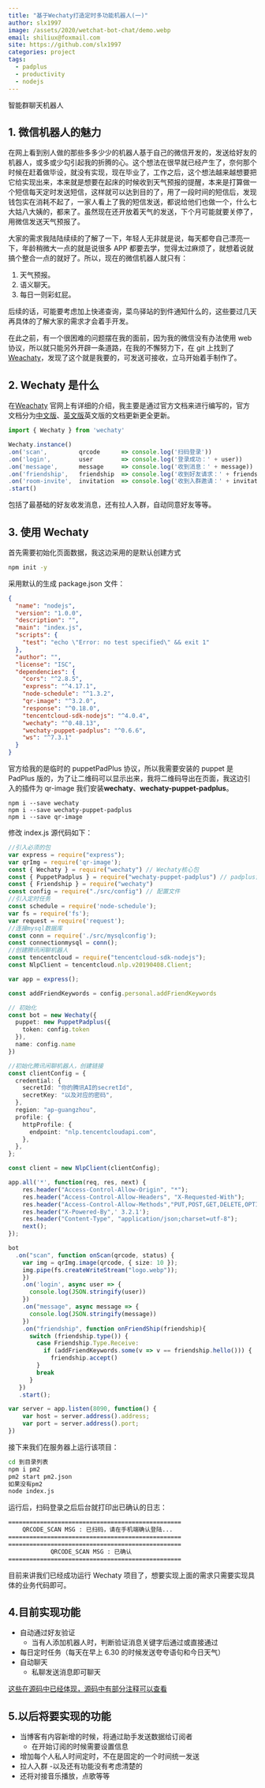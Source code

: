 ```yaml
---
title: "基于Wechaty打造定时多功能机器人(一)"
author: slx1997
image: /assets/2020/wetchat-bot-chat/demo.webp
email: shiliux@foxmail.com
site: https://github.com/slx1997
categories: project
tags:
  - padplus
  - productivity
  - nodejs
---
```


智能群聊天机器人

## 1. 微信机器人的魅力

在网上看到别人做的那些多多少少的机器人基于自己的微信开发的，发送给好友的机器人，或多或少勾引起我的折腾的心。这个想法在很早就已经产生了，奈何那个时候在赶着做毕设，就没有实现，现在毕业了，工作之后，这个想法越来越想要把它给实现出来，本来就是想要在起床的时候收到天气预报的提醒，本来是打算做一个短信每天定时发送短信，这样就可以达到目的了，用了一段时间的短信后，发现钱包实在消耗不起了，一家人看上了我的短信发送，都说给他们也做一个，什么七大姑八大姨的，都来了。虽然现在还开放着天气的发送，下个月可能就要关停了，用微信发送天气预报了。

大家的需求我陆陆续续的了解了一下，年轻人无非就是说，每天都夸自己漂亮一下，年龄稍微大一点的就是说很多 APP 都要去学，觉得太过麻烦了，就想着说就搞个整合一点的就好了。所以，现在的微信机器人就只有：

1. 天气预报。
2. 语义聊天。
3. 每日一则彩虹屁。

后续的话，可能要考虑加上快递查询，菜鸟驿站的到件通知什么的，这些要过几天再具体的了解大家的需求才会着手开发。

在此之前，有一个很困难的问题摆在我的面前，因为我的微信没有办法使用 web 协议，所以就只能另外开辟一条道路，在我的不懈努力下，在 git 上找到了[Weachaty](https://github.com/wechaty/wechaty)，发现了这个就是我要的，可发送可接收，立马开始着手制作了。

## 2. Wechaty 是什么

在[Weachaty](https://github.com/wechaty/wechaty) 官网上有详细的介绍，我主要是通过官方文档来进行编写的，官方文档分为[中文版](https://wechaty.js.org/v/zh/)、[英文版](https://wechaty.js.org/docs/api)英文版的文档更新更全更新。

```JavaScript
import { Wechaty } from 'wechaty'

Wechaty.instance()
.on('scan',         qrcode      => console.log('扫码登录'))
.on('login',        user        => console.log('登录成功：' + user))
.on('message',      message     => console.log('收到消息：' + message))
.on('friendship',   friendship  => console.log('收到好友请求：' + friendship))
.on('room-invite',  invitation  => console.log('收到入群邀请：' + invitation))
.start()
```

包括了最基础的好友收发消息，还有拉人入群，自动同意好友等等。

## 3. 使用 Wechaty

首先需要初始化页面数据，我这边采用的是默认创建方式

```bash
npm init -y
```

采用默认的生成 package.json 文件：

```json
{
  "name": "nodejs",
  "version": "1.0.0",
  "description": "",
  "main": "index.js",
  "scripts": {
    "test": "echo \"Error: no test specified\" && exit 1"
  },
  "author": "",
  "license": "ISC",
  "dependencies": {
    "cors": "^2.8.5",
    "express": "^4.17.1",
    "node-schedule": "^1.3.2",
    "qr-image": "^3.2.0",
    "response": "^0.18.0",
    "tencentcloud-sdk-nodejs": "^4.0.4",
    "wechaty": "^0.48.13",
    "wechaty-puppet-padplus": "^0.6.6",
    "ws": "^7.3.1"
  }
}
```

官方给我的是临时的 puppetPadPlus 协议，所以我需要安装的 puppet 是 PadPlus 版的，为了让二维码可以显示出来，我将二维码导出在页面，我这边引入的插件为 qr-image
我们安装**wechaty**、**wechaty-puppet-padplus**。

```base
npm i --save wechaty
npm i --save wechaty-puppet-padplus
npm i --save qr-image
```

修改 index.js 源代码如下：

```Typescript
//引入必须的包
var express = require("express");
var qrImg = require('qr-image');
const { Wechaty } = require("wechaty") // Wechaty核心包
const { PuppetPadplus } = require("wechaty-puppet-padplus") // padplus协议包
const { Friendship } = require("wechaty")
const config = require("./src/config") // 配置文件
//引入定时任务
const schedule = require('node-schedule');
var fs = require('fs');
var request = require('request');
//连接mysql数据库
const conn = require('./src/mysqlconfig');
const connectionmysql = conn();
//创建腾讯闲聊机器人
const tencentcloud = require("tencentcloud-sdk-nodejs");
const NlpClient = tencentcloud.nlp.v20190408.Client;

var app = express();

const addFriendKeywords = config.personal.addFriendKeywords

// 初始化
const bot = new Wechaty({
  puppet: new PuppetPadplus({
    token: config.token
  }),
  name: config.name
})

//初始化腾讯闲聊机器人，创建链接
const clientConfig = {
  credential: {
    secretId: "你的腾讯AI的secretId",
    secretKey: "以及对应的密码",
  },
  region: "ap-guangzhou",
  profile: {
    httpProfile: {
      endpoint: "nlp.tencentcloudapi.com",
    },
  },
};

const client = new NlpClient(clientConfig);

app.all('*', function(req, res, next) {
    res.header("Access-Control-Allow-Origin", "*");
    res.header("Access-Control-Allow-Headers", "X-Requested-With");
    res.header("Access-Control-Allow-Methods","PUT,POST,GET,DELETE,OPTIONS");
    res.header("X-Powered-By",' 3.2.1');
    res.header("Content-Type", "application/json;charset=utf-8");
    next();
});

bot
  .on("scan", function onScan(qrcode, status) {
    var img = qrImg.image(qrcode, { size: 10 });
    img.pipe(fs.createWriteStream("logo.webp"));
    })
    .on('login', async user => {
      console.log(JSON.stringify(user))
    })
    .on("message", async message => {
      console.log(JSON.stringify(message))
    })
    .on("friendship", function onFriendShip(friendship){
      switch (friendship.type()) {
        case Friendship.Type.Receive:
          if (addFriendKeywords.some(v => v == friendship.hello())) {
            friendship.accept()
        }
        break
      }
   })
   .start();

var server = app.listen(8090, function() {
    var host = server.address().address;
    var port = server.address().port;
})

```

接下来我们在服务器上运行该项目：

```bash
cd 到目录列表
npm i pm2
pm2 start pm2.json
如果没有pm2
node index.js
```

运行后，扫码登录之后后台就打印出已确认的日志：

```bash
=================================================
    QRCODE_SCAN MSG : 已扫码，请在手机端确认登陆...
=================================================
=================================================
            QRCODE_SCAN MSG : 已确认
=================================================
```

目前来讲我们已经成功运行 Wechaty 项目了，想要实现上面的需求只需要实现具体的业务代码即可。

## 4.目前实现功能

- 自动通过好友验证
  - 当有人添加机器人时，判断验证消息关键字后通过或直接通过
- 每日定时任务（每天在早上 6.30 的时候发送夸夸语句和今日天气）
- 自动聊天
  - 私聊发送消息即可聊天

[这些在源码中已经体现，源码中有部分注释可以查看](https://github.com/slx1997/Watchaty-chat)

## 5.以后将要实现的功能

- 当博客有内容新增的时候，将通过助手发送数据给订阅者
  - 在开始订阅的时候需要设置信息
- 增加每个人私人时间定时，不在是固定的一个时间统一发送
- 拉人入群 -以及还有功能没有考虑清楚的
- 还将对接音乐播放，点歌等等

